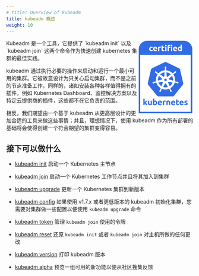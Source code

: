 ```yaml
---
# title: Overview of kubeadm
title: kubeadm 概述
weight: 10
---
```

<img src="https://raw.githubusercontent.com/cncf/artwork/master/projects/kubernetes/certified-kubernetes/versionless/color/certified-kubernetes-color.png" align="right" width="150px">
<!-- Kubeadm is a tool built to provide `kubeadm init` and `kubeadm join` as best-practice “fast paths” for creating Kubernetes clusters. -->
Kubeadm 是一个工具，它提供了 `kubeadm init` 以及 `kubeadm join` 这两个命令作为快速创建 kubernetes 集群的最佳实践。

<!-- kubeadm performs the actions necessary to get a minimum viable cluster up and running. By design, it cares only about bootstrapping, not about provisioning machines. Likewise, installing various nice-to-have addons, like the Kubernetes Dashboard, monitoring solutions, and cloud-specific addons, is not in scope. -->
kubeadm 通过执行必要的操作来启动和运行一个最小可用的集群。它被故意设计为只关心启动集群，而不是之前的节点准备工作。同样的，诸如安装各种各样值得拥有的插件，例如 Kubernetes Dashboard、监控解决方案以及特定云提供商的插件，这些都不在它负责的范围。

<!-- Instead, we expect higher-level and more tailored tooling to be built on top of kubeadm, and ideally, using kubeadm as the basis of all deployments will make it easier to create conformant clusters. -->
相反，我们期望由一个基于 kubeadm 从更高层设计的更加合适的工具来做这些事情；并且，理想情况下，使用 kubeadm 作为所有部署的基础将会使得创建一个符合期望的集群变得容易。

<!-- ## What's next -->
## 接下可以做什么

<!-- * [kubeadm init](/docs/reference/setup-tools/kubeadm/kubeadm-init) to bootstrap a Kubernetes master node -->
* [kubeadm init](/zh/docs/reference/setup-tools/kubeadm/kubeadm-init) 启动一个 Kubernetes 主节点
<!-- * [kubeadm join](/docs/reference/setup-tools/kubeadm/kubeadm-join) to bootstrap a Kubernetes worker node and join it to the cluster -->
* [kubeadm join](/zh/docs/reference/setup-tools/kubeadm/kubeadm-join) 启动一个 Kubernetes 工作节点并且将其加入到集群
<!-- * [kubeadm upgrade](/docs/reference/setup-tools/kubeadm/kubeadm-upgrade) to upgrade a Kubernetes cluster to a newer version -->
* [kubeadm upgrade](/zh/docs/reference/setup-tools/kubeadm/kubeadm-upgrade) 更新一个 Kubernetes 集群到新版本
<!-- * [kubeadm config](/docs/reference/setup-tools/kubeadm/kubeadm-config) if you initialized your cluster using kubeadm v1.7.x or lower, to configure your cluster for `kubeadm upgrade` -->
* [kubeadm config](/zh/docs/reference/setup-tools/kubeadm/kubeadm-config) 如果使用 v1.7.x 或者更低版本的 kubeadm 初始化集群，您需要对集群做一些配置以便使用 `kubeadm upgrade` 命令
<!-- * [kubeadm token](/docs/reference/setup-tools/kubeadm/kubeadm-token) to manage tokens for `kubeadm join` -->
* [kubeadm token](/zh/docs/reference/setup-tools/kubeadm/kubeadm-token) 管理 `kubeadm join` 使用的令牌
<!-- * [kubeadm reset](/docs/reference/setup-tools/kubeadm/kubeadm-reset) to revert any changes made to this host by `kubeadm init` or `kubeadm join` -->
* [kubeadm reset](/zh/docs/reference/setup-tools/kubeadm/kubeadm-reset) 还原 `kubeadm init` 或者 `kubeadm join` 对主机所做的任何更改
<!-- * [kubeadm version](/docs/reference/setup-tools/kubeadm/kubeadm-version) to print the kubeadm version -->
* [kubeadm version](/zh/docs/reference/setup-tools/kubeadm/kubeadm-version) 打印 kubeadm 版本
<!-- * [kubeadm alpha](/docs/reference/setup-tools/kubeadm/kubeadm-alpha) to preview a set of features made available for gathering feedback from the community -->
* [kubeadm alpha](/zh/docs/reference/setup-tools/kubeadm/kubeadm-alpha) 预览一组可用的新功能以便从社区搜集反馈
